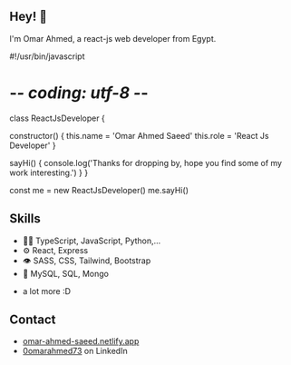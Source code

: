 ## Hey! 👋
I'm Omar Ahmed, a react-js web developer from Egypt.

#!/usr/bin/javascript
# -*- coding: utf-8 -*-

   class ReactJsDeveloper {

  constructor() {
    this.name = 'Omar Ahmed Saeed'
    this.role = 'React Js Developer'
  }

  sayHi() {
    console.log('Thanks for dropping by, hope you find some of my work interesting.')
  }
}


const me = new ReactJsDeveloper()
me.sayHi()

## Skills
- 👨‍💻 TypeScript, JavaScript, Python,...
- ⚙️ React, Express
- 👁️ SASS, CSS, Tailwind, Bootstrap
- 💽 MySQL, SQL, Mongo
+ a lot more :D

## Contact
- [omar-ahmed-saeed.netlify.app](https://omar-ahmed-saeed.netlify.app/)
- [0omarahmed73](https://www.linkedin.com/in/0omarahmed73/) on LinkedIn
